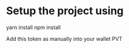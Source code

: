# Setup the project using 

yarn install 
npm install

Add this token as manually into your wallet PVT

